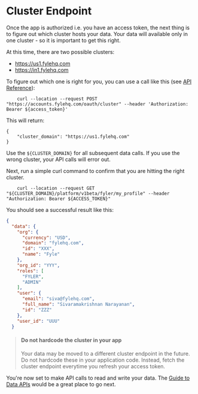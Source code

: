 # Cluster Endpoint

Once the app is authorized i.e. you have an access token, the next thing is to figure out which cluster hosts your data. Your data will available only in one cluster - so it is important to get this right.

At this time, there are two possible clusters:
* https://us1.fylehq.com
* https://in1.fylehq.com 


To figure out which one is right for you, you can use a call like this (see [API Reference](https://docs.fylehq.com/docs/fyle-platform-docs/b3A6MjgyNzIxNjk-get-data-cluster)):

```
    curl --location --request POST "https://accounts.fylehq.com/oauth/cluster" --header 'Authorization: Bearer ${access_token}'
```

This will return:

```
{
    "cluster_domain": "https://us1.fylehq.com"
}
```

Use the `${CLUSTER_DOMAIN}` for all subsequent data calls. If you use the wrong cluster, your API calls will error out.

Next, run a simple curl command to confirm that you are hitting the right cluster.

```
    curl --location --request GET "${CLUSTER_DOMAIN}/platform/v1beta/fyler/my_profile" --header "Authorization: Bearer ${ACCESS_TOKEN}"
```

You should see a successful result like this:

```json
{
  "data": {
    "org": {
      "currency": "USD",
      "domain": "fylehq.com",
      "id": "XXX",
      "name": "Fyle"
    },
    "org_id": "YYY",
    "roles": [
      "FYLER",
      "ADMIN"
    ],
    "user": {
      "email": "siva@fylehq.com",
      "full_name": "Sivaramakrishnan Narayanan",
      "id": "ZZZ"
    },
    "user_id": "UUU"
  }
```

> #### Do not hardcode the cluster in your app
>
> Your data may be moved to a different cluster endpoint in the future. Do not hardcode these in your application code. Instead, fetch the cluster endpoint everytime you refresh your access token.


You're now set to make API calls to read and write your data. The [Guide to Data APIs](./guide-data-apis.md) would be a great place to go next.